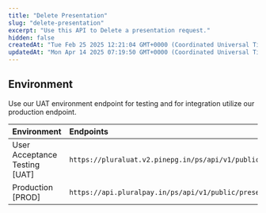 ```yaml
---
title: "Delete Presentation"
slug: "delete-presentation"
excerpt: "Use this API to Delete a presentation request."
hidden: false
createdAt: "Tue Feb 25 2025 12:21:04 GMT+0000 (Coordinated Universal Time)"
updatedAt: "Mon Apr 14 2025 07:19:50 GMT+0000 (Coordinated Universal Time)"
---
```

## Environment

Use our UAT environment endpoint for testing and for integration utilize our production endpoint.

| Environment                   | Endpoints                                                                         |
| :---------------------------- | :-------------------------------------------------------------------------------- |
| User Acceptance Testing [UAT] | `https://pluraluat.v2.pinepg.in/ps/api/v1/public/presentations/{presentation_id}` |
| Production [PROD]             | `https://api.pluralpay.in/ps/api/v1/public/presentations/{presentation_id}`       |
